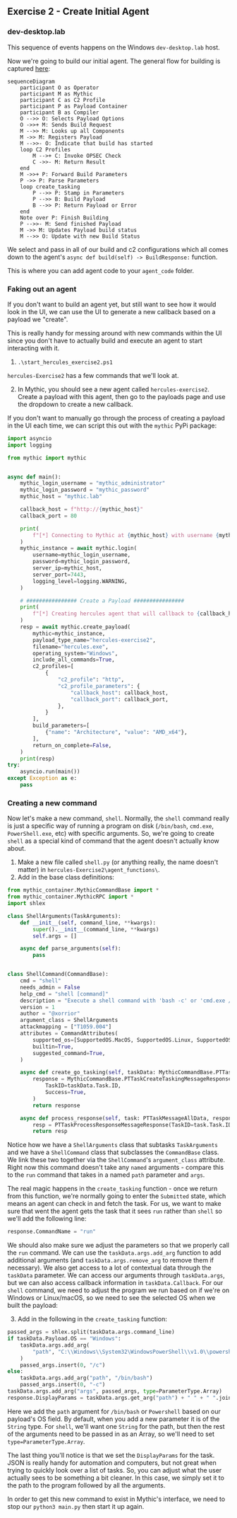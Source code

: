 ## Exercise 2 - Create Initial Agent 

### dev-desktop.lab
This sequence of events happens on the Windows `dev-desktop.lab` host.

Now we're going to build our initial agent. The general flow for building is captured [here](https://docs.mythic-c2.net/message-flow/building-payloads):

```mermaid
sequenceDiagram
    participant O as Operator
    participant M as Mythic
    participant C as C2 Profile
    participant P as Payload Container
    participant B as Compiler
    O -->> O: Selects Payload Options
    O ->>+ M: Sends Build Request
    M -->> M: Looks up all Components
    M ->> M: Registers Payload
    M -->>- O: Indicate that build has started
    loop C2 Profiles
        M -->+ C: Invoke OPSEC Check
        C ->>- M: Return Result
    end
    M ->>+ P: Forward Build Parameters
    P ->> P: Parse Parameters
    loop create_tasking
        P -->> P: Stamp in Parameters
        P -->> B: Build Payload
        B -->> P: Return Payload or Error
    end
    Note over P: Finish Building
    P -->>- M: Send finished Payload
    M ->> M: Updates Payload build status
    M -->> O: Update with new Build Status
```

We select and pass in all of our build and c2 configurations which all comes down to the agent's `async def build(self) -> BuildResponse:` function.

This is where you can add agent code to your `agent_code` folder. 

### Faking out an agent

If you don't want to build an agent yet, but still want to see how it would look in the UI, we can use the UI to generate a new callback based on a payload we "create".

This is really handy for messing around with new commands within the UI since you don't have to actually build and execute an agent to start interacting with it.

1. `.\start_hercules_exercise2.ps1`

`hercules-Exercise2` has a few commands that we'll look at.

2. In Mythic, you should see a new agent called `hercules-exercise2`. Create a payload with this agent, then go to the payloads page and use the dropdown to create a new callback.

If you don't want to manually go through the process of creating a payload in the UI each time, we can script this out with the `mythic` PyPi package:

```python
import asyncio
import logging

from mythic import mythic


async def main():
    mythic_login_username = "mythic_administrator"
    mythic_login_password = "mythic_password"
    mythic_host = "mythic.lab"

    callback_host = f"http://{mythic_host}"
    callback_port = 80

    print(
        f"[*] Connecting to Mythic at {mythic_host} with username {mythic_login_username}"
    )
    mythic_instance = await mythic.login(
        username=mythic_login_username,
        password=mythic_login_password,
        server_ip=mythic_host,
        server_port=7443,
        logging_level=logging.WARNING,
    )

    # ################ Create a Payload ################
    print(
        f"[*] Creating hercules agent that will callback to {callback_host} on port {callback_port}"
    )
    resp = await mythic.create_payload(
        mythic=mythic_instance,
        payload_type_name="hercules-exercise2",
        filename="hercules.exe",
        operating_system="Windows",
        include_all_commands=True,
        c2_profiles=[
            {
                "c2_profile": "http",
                "c2_profile_parameters": {
                    "callback_host": callback_host,
                    "callback_port": callback_port,
                },
            }
        ],
        build_parameters=[
            {"name": "Architecture", "value": "AMD_x64"},
        ],
        return_on_complete=False,
    )
    print(resp)
try:
    asyncio.run(main())
except Exception as e:
    pass
```

### Creating a new command

Now let's make a new command, `shell`. Normally, the `shell` command really is just a specific way of running a program on disk (`/bin/bash`, `cmd.exe`, `PowerShell.exe`, etc) with specific arguments. 
So, we're going to create `shell` as a special kind of command that the agent doesn't actually know about. 

1. Make a new file called `shell.py` (or anything really, the name doesn't matter) in `hercules-Exercise2\agent_functions\`.
2. Add in the base class definitions:

```python
from mythic_container.MythicCommandBase import *
from mythic_container.MythicRPC import *
import shlex

class ShellArguments(TaskArguments):
    def __init__(self, command_line, **kwargs):
        super().__init__(command_line, **kwargs)
        self.args = []

    async def parse_arguments(self):
        pass


class ShellCommand(CommandBase):
    cmd = "shell"
    needs_admin = False
    help_cmd = "shell [command]"
    description = "Execute a shell command with 'bash -c' or 'cmd.exe /c'"
    version = 1
    author = "@xorrior"
    argument_class = ShellArguments
    attackmapping = ["T1059.004"]
    attributes = CommandAttributes(
        supported_os=[SupportedOS.MacOS, SupportedOS.Linux, SupportedOS.Windows],
        builtin=True,
        suggested_command=True,
    )

    async def create_go_tasking(self, taskData: MythicCommandBase.PTTaskMessageAllData) -> MythicCommandBase.PTTaskCreateTaskingMessageResponse:
        response = MythicCommandBase.PTTaskCreateTaskingMessageResponse(
            TaskID=taskData.Task.ID,
            Success=True,
        )
        return response

    async def process_response(self, task: PTTaskMessageAllData, response: any) -> PTTaskProcessResponseMessageResponse:
        resp = PTTaskProcessResponseMessageResponse(TaskID=task.Task.ID, Success=True)
        return resp
```

Notice how we have a `ShellArguments` class that subtasks `TaskArguments` and we have a `ShellCommand` class that subclasses the `CommandBase` class. 
We link these two together via the `ShellCommand`'s `argument_class` attribute. Right now this command doesn't take any `named` arguments - compare this to the `run` command that takes in a named `path` parameter and `args`. 

The real magic happens in the `create_tasking` function - once we return from this function, we're normally going to enter the `Submitted` state, which means an agent can check in and fetch the task. For us, we want to make sure that went the agent gets the task that it sees `run` rather than `shell` so we'll add the following line:

```python
response.CommandName = "run"
```

We should also make sure we adjust the parameters so that we properly call the `run` command. We can use the `taskData.args.add_arg` function to add additional arguments (and `taskData.args.remove_arg` to remove them if necessary). 
We also get access to a lot of contextual data through the `taskData` parameter. We can access our arguments through `taskData.args`, but we can also access callback information in `taskData.Callback`. 
For our `shell` command, we need to adjust the program we run based on if we're on Windows or Linux/macOS, so we need to see the selected OS when we built the payload:

3. Add in the following in the `create_tasking` function:
```python
passed_args = shlex.split(taskData.args.command_line)
if taskData.Payload.OS == "Windows":
    taskData.args.add_arg(
        "path", "C:\\Windows\\System32\WindowsPowerShell\\v1.0\\powershell.exe"
    )
    passed_args.insert(0, "/c")
else:
    taskData.args.add_arg("path", "/bin/bash")
    passed_args.insert(0, "-c")
taskData.args.add_arg("args", passed_args, type=ParameterType.Array)
response.DisplayParams = taskData.args.get_arg("path") + " " + " ".join(passed_args)
```

Here we add the `path` argument for `/bin/bash` or `Powershell` based on our payload's OS field. By default, when you add a new parameter it is of the `String` type. 
For `shell`, we'll want one `String` for the path, but then the rest of the arguments need to be passed in as an Array, so we'll need to set `type=ParameterType.Array`.

The last thing you'll notice is that we set the `DisplayParams` for the task. 
JSON is really handy for automation and computers, but not great when trying to quickly look over a list of tasks. 
So, you can adjust what the user actually sees to be something a bit cleaner. 
In this case, we simply set it to the path to the program followed by all the arguments.

In order to get this new command to exist in Mythic's interface, we need to stop our `python3 main.py` then start it up again.

